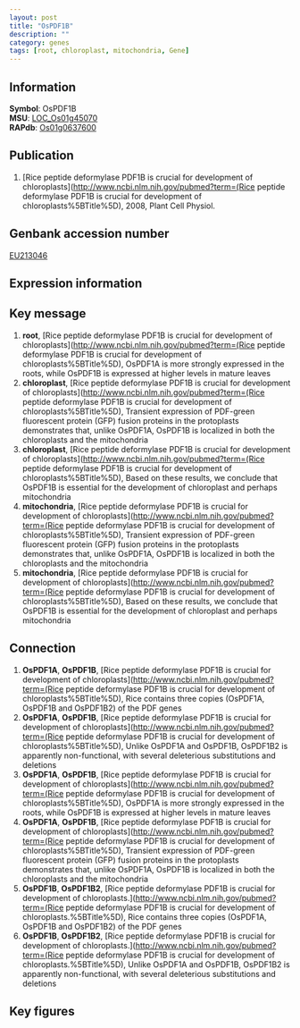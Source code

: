 ```yaml
---
layout: post
title: "OsPDF1B"
description: ""
category: genes
tags: [root, chloroplast, mitochondria, Gene]
---
```


## Information
__Symbol__: OsPDF1B  
__MSU__: [LOC_Os01g45070](http://rice.plantbiology.msu.edu/cgi-bin/ORF_infopage.cgi?orf=LOC_Os01g45070)  
__RAPdb__: [Os01g0637600](http://rapdb.dna.affrc.go.jp/viewer/gbrowse_details/irgsp1?name=Os01g0637600)  

## Publication
1. [Rice peptide deformylase PDF1B is crucial for development of chloroplasts](http://www.ncbi.nlm.nih.gov/pubmed?term=(Rice peptide deformylase PDF1B is crucial for development of chloroplasts%5BTitle%5D), 2008, Plant Cell Physiol.

## Genbank accession number
[EU213046](http://www.ncbi.nlm.nih.gov/nuccore/EU213046)

## Expression information

## Key message
1. __root__, [Rice peptide deformylase PDF1B is crucial for development of chloroplasts](http://www.ncbi.nlm.nih.gov/pubmed?term=(Rice peptide deformylase PDF1B is crucial for development of chloroplasts%5BTitle%5D),  OsPDF1A is more strongly expressed in the roots, while OsPDF1B is expressed at higher levels in mature leaves
2. __chloroplast__, [Rice peptide deformylase PDF1B is crucial for development of chloroplasts](http://www.ncbi.nlm.nih.gov/pubmed?term=(Rice peptide deformylase PDF1B is crucial for development of chloroplasts%5BTitle%5D),  Transient expression of PDF-green fluorescent protein (GFP) fusion proteins in the protoplasts demonstrates that, unlike OsPDF1A, OsPDF1B is localized in both the chloroplasts and the mitochondria
3. __chloroplast__, [Rice peptide deformylase PDF1B is crucial for development of chloroplasts](http://www.ncbi.nlm.nih.gov/pubmed?term=(Rice peptide deformylase PDF1B is crucial for development of chloroplasts%5BTitle%5D),  Based on these results, we conclude that OsPDF1B is essential for the development of chloroplast and perhaps mitochondria
4. __mitochondria__, [Rice peptide deformylase PDF1B is crucial for development of chloroplasts](http://www.ncbi.nlm.nih.gov/pubmed?term=(Rice peptide deformylase PDF1B is crucial for development of chloroplasts%5BTitle%5D),  Transient expression of PDF-green fluorescent protein (GFP) fusion proteins in the protoplasts demonstrates that, unlike OsPDF1A, OsPDF1B is localized in both the chloroplasts and the mitochondria
5. __mitochondria__, [Rice peptide deformylase PDF1B is crucial for development of chloroplasts](http://www.ncbi.nlm.nih.gov/pubmed?term=(Rice peptide deformylase PDF1B is crucial for development of chloroplasts%5BTitle%5D),  Based on these results, we conclude that OsPDF1B is essential for the development of chloroplast and perhaps mitochondria

## Connection
1. __OsPDF1A__, __OsPDF1B__, [Rice peptide deformylase PDF1B is crucial for development of chloroplasts](http://www.ncbi.nlm.nih.gov/pubmed?term=(Rice peptide deformylase PDF1B is crucial for development of chloroplasts%5BTitle%5D),  Rice contains three copies (OsPDF1A, OsPDF1B and OsPDF1B2) of the PDF genes
2. __OsPDF1A__, __OsPDF1B__, [Rice peptide deformylase PDF1B is crucial for development of chloroplasts](http://www.ncbi.nlm.nih.gov/pubmed?term=(Rice peptide deformylase PDF1B is crucial for development of chloroplasts%5BTitle%5D),  Unlike OsPDF1A and OsPDF1B, OsPDF1B2 is apparently non-functional, with several deleterious substitutions and deletions
3. __OsPDF1A__, __OsPDF1B__, [Rice peptide deformylase PDF1B is crucial for development of chloroplasts](http://www.ncbi.nlm.nih.gov/pubmed?term=(Rice peptide deformylase PDF1B is crucial for development of chloroplasts%5BTitle%5D),  OsPDF1A is more strongly expressed in the roots, while OsPDF1B is expressed at higher levels in mature leaves
4. __OsPDF1A__, __OsPDF1B__, [Rice peptide deformylase PDF1B is crucial for development of chloroplasts](http://www.ncbi.nlm.nih.gov/pubmed?term=(Rice peptide deformylase PDF1B is crucial for development of chloroplasts%5BTitle%5D),  Transient expression of PDF-green fluorescent protein (GFP) fusion proteins in the protoplasts demonstrates that, unlike OsPDF1A, OsPDF1B is localized in both the chloroplasts and the mitochondria
5. __OsPDF1B__, __OsPDF1B2__, [Rice peptide deformylase PDF1B is crucial for development of chloroplasts.](http://www.ncbi.nlm.nih.gov/pubmed?term=(Rice peptide deformylase PDF1B is crucial for development of chloroplasts.%5BTitle%5D),  Rice contains three copies (OsPDF1A, OsPDF1B and OsPDF1B2) of the PDF genes
6. __OsPDF1B__, __OsPDF1B2__, [Rice peptide deformylase PDF1B is crucial for development of chloroplasts.](http://www.ncbi.nlm.nih.gov/pubmed?term=(Rice peptide deformylase PDF1B is crucial for development of chloroplasts.%5BTitle%5D),  Unlike OsPDF1A and OsPDF1B, OsPDF1B2 is apparently non-functional, with several deleterious substitutions and deletions

## Key figures


